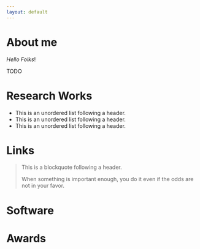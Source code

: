 ```yaml
---
layout: default
---
```


# About me

_Hello Folks_!

TODO

# **Research Works**

*   This is an unordered list following a header.
*   This is an unordered list following a header.
*   This is an unordered list following a header.

# Links

> This is a blockquote following a header.
>
> When something is important enough, you do it even if the odds are not in your favor.

# Software

# Awards

